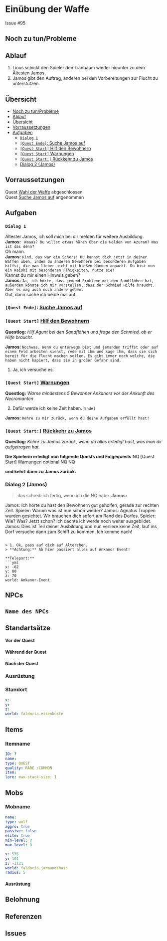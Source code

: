 # Einübung der Waffe <!-- omit in toc -->

Issue #95

 


## Noch zu tun/Probleme

## Ablauf
1. Lious schickt den Spieler den Tianbaum wieder hinunter zu dem Ältesten Jamos.
2. Jamos gibt den Auftrag, anderen bei den Vorbereitungen zur Flucht zu unterstützen. 

## Übersicht

- [Noch zu tun/Probleme](#noch-zu-tunprobleme)
- [Ablauf](#ablauf)
- [Übersicht](#%C3%BCbersicht)
- [Vorraussetzungen](#vorraussetzungen)
- [Aufgaben](#aufgaben)
  - [`Dialog 1`](#dialog-1)
  - [`[Quest Ende]`: Suche Jamos auf](#quest-ende-suche-jamos-auf)
  - [`[Quest Start]` Hilf den Bewohnern](#quest-start-hilf-den-bewohnern)
  - [`[Quest Start]` Warnungen](#quest-start-warnungen)
  - [`[Quest Start:]` Rückkehr zu Jamos](#quest-start-r%C3%BCckkehr-zu-jamos)
  - [Dialog 2 (Jamos)](#dialog-2-jamos)

## Vorraussetzungen

Quest [Wahl der Waffe](../4-wahl-der-waffe/README.md) abgeschlossen   
Quest [Suche Jamos auf](../4-wahl-der-waffe/README.md) angenommen

## Aufgaben

### `Dialog 1`

Ältester Jamos, ich soll mich bei dir melden für weitere Ausbildung.   
**Jamos:** ` Waaas? Du willst etwas hören über die Helden von Azuran? Was ist das denn?`   
Oh mann.   
**Jamos:** `Kind, das war ein Scherz! Du kannst dich jetzt in deiner Waffen üben, indem du anderen Bewohnern bei besonderen Aufgaben hilfst, die man lieber nicht mit bloßen Händen anpackt. Du bist nun ein Kaishi mit besonderen Fähigkeiten, nutze sie!`   
Kannst du mir einen Hinweis geben?   
**Jamos:** `Ja, ich hörte, dass jemand Probleme mit den Sandflöhen hat, außerdem könnte ich mir vorstellen, dass der Schmied Hilfe braucht. Aber es mag auch noch andere geben.`   
Gut, dann suche ich beide mal auf. 

### `[Quest Ende]`: [Suche Jamos auf](../4-wahl-der-waffe/README.md)

### `[Quest Start]` [Hilf den Bewohnern](#hilf-den-bewohnern)     
**Questlog:** *Hilf Agunt bei den Sandflöhen und frage den Schmied, ob er Hilfe braucht.*


**Jamos:** `Nochwas. Wenn du unterwegs bist und jemanden triffst oder auf einem Feld arbeiten siehst, rede mit ihm und sage ihm, dass sie sich bereit für die Flucht machen sollen. Es gibt immer noch welche, die haben nicht kapiert, dass sie in großer Gefahr sind.`   
1. Ja, ich versuche es.
       
### `[Quest Start]` [Warnungen](#warnungen)      
**Questlog:** *Warne mindestens 5 Bewohner Ankanors vor der Ankunft des Necromanten*

2. Dafür werde ich keine Zeit haben.`[Ende]`

**Jamos:** `Kehre zu mir zurück, wenn du deine Aufgaben erfüllt hast!`

### `[Quest Start:]` [Rückkehr zu Jamos](#rueckkehr-zu-jamos)   
**Questlog:** *Kehre zu Jamos zurück, wenn du alles erledigt hast, was man dir aufgetragen hat.*   


**Die Spielerin erledigt nun folgende Quests und Folgequests**
NQ  [Quest Start] [Warnungen](#warnungen)  optional
NQ
NQ

**und kehrt dann zu Jamos zurück.**

### Dialog 2 (Jamos)

> das schreib ich fertig, wenn ich die NQ habe.
**Jamos:** 

Jamos: Ich hörte du hast den Bewohnern gut geholfen, gerade zur rechten Zeit.
Spieler: Warum was ist nun schon wieder?
Jamos: Agnatus Truppen wurden gesichtet. Wir brauchen dich sofort am Rand des Dorfes. 
Spieler: Wie? Was? Jetzt schon? Ich dachte ich werde noch weiter ausgebildet.
Jamos: Dies ist Teil deiner Ausbildung und nun verliere keine Zeit, lauf ins Dorf versuche dann zum Schiff zu kommen. Ich komme nach!
```

> 1. Ok, pass auf dich auf Alterchen.   
> **Achtung:** Ab hier passiert alles auf Ankanor Event!

**Teleport:**
```yml
x: -62
y: 80
z: 70
world: Ankanor-Event
```




## NPCs

## `Name des NPCs`
## Standartsätze  
#### Vor der Quest
#### Während der Quest  
#### Nach der Quest
### Ausrüstung
### Standort



```yml
x: 
y: 
z: 
world: faldoria.eisenküste
```

## Items

### Itemname

```yml
ID: ?
name: 
type: QUEST
quality: RARE /COMMON
item: 
lore: max-stack-size: 1
```


## Mobs
### Mobname

```yml
name: 
type: wolf
aggro: true
passive: false
elite: true
min-level: 8
max-level: 8
```
```yml
x: 535
y: 101
z: -2121
world: faldoria.jarmundshain
radius: 5
```


#### Ausrüstung
## Belohnung
## Referenzen
## Issues


